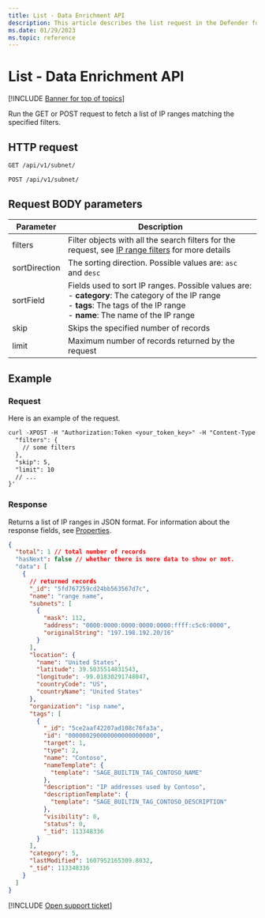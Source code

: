 ```yaml
---
title: List - Data Enrichment API
description: This article describes the list request in the Defender for Cloud Apps Data Enrichment API.
ms.date: 01/29/2023
ms.topic: reference
---
```

# List - Data Enrichment API

[!INCLUDE [Banner for top of topics](includes/banner.md)]

Run the GET or POST request to fetch a list of IP ranges matching the specified filters.

## HTTP request

```rest
GET /api/v1/subnet/
```

```rest
POST /api/v1/subnet/
```

## Request BODY parameters

| Parameter | Description |
| --- | --- |
| filters | Filter objects with all the search filters for the request, see [IP range filters](api-data-enrichment.md#filters) for more details |
| sortDirection | The sorting direction. Possible values are: `asc` and `desc` |
| sortField | Fields used to sort IP ranges. Possible values are:<br />- **category**: The category of the IP range<br />- **tags**: The tags of the IP range<br />- **name**: The name of the IP range |
| skip | Skips the specified number of records |
| limit | Maximum number of records returned by the request |

## Example

### Request

Here is an example of the request.

```rest
curl -XPOST -H "Authorization:Token <your_token_key>" -H "Content-Type: application/json" "https://<tenant_id>.<tenant_region>.portal.cloudappsecurity.com/api/v1/subnet/" -d '{
  "filters": {
    // some filters
  },
  "skip": 5,
  "limit": 10
  // ...
}'
```

### Response

Returns a list of IP ranges in JSON format. For information about the response fields, see [Properties](api-data-enrichment.md#properties).

```json
{
  "total": 1 // total number of records
  "hasNext": false // whether there is more data to show or not.
  "data": [
    {
      // returned records
      "_id": "5fd767259cd24bb563567d7c",
      "name": "range name",
      "subnets": [
        {
          "mask": 112,
          "address": "0000:0000:0000:0000:0000:ffff:c5c6:0000",
          "originalString": "197.198.192.20/16"
        }
      ],
      "location": {
        "name": "United States",
        "latitude": 39.5035514831543,
        "longitude": -99.01830291748047,
        "countryCode": "US",
        "countryName": "United States"
      },
      "organization": "isp name",
      "tags": [
        {
          "_id": "5ce2aaf42207ad108c76fa3a",
          "id": "000000290000000000000000",
          "target": 1,
          "type": 2,
          "name": "Contoso",
          "nameTemplate": {
            "template": "SAGE_BUILTIN_TAG_CONTOSO_NAME"
          },
          "description": "IP addresses used by Contoso",
          "descriptionTemplate": {
            "template": "SAGE_BUILTIN_TAG_CONTOSO_DESCRIPTION"
          },
          "visibility": 0,
          "status": 0,
          "_tid": 113348336
        }
      ],
      "category": 5,
      "lastModified": 1607952165309.8032,
      "_tid": 113348336
    }
  ]
}
```

[!INCLUDE [Open support ticket](includes/support.md)]
